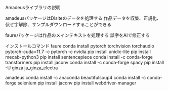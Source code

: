 Amadeusライブラリの説明

amadeusパッケージはDlsiteのデータを処理する
作品データを収集、正規化、伏せ字解除、サンプルダウンロードすることができる

faureパッケージは作品のメインテキストを処理する
誤字をAIで修正する


インストールコマンド
faure
conda install pytorch torchvision torchaudio pytorch-cuda=11.7 -c pytorch -c nvidia
pip install unidic-lite
pip install mecab-python3
pip install sentencepiece
conda install -c conda-forge transformers
pip install jaconv
conda install -c conda-forge spacy
pip install -U ginza ja_ginza_electra

amadeus
conda install -c anaconda beautifulsoup4
conda install -c conda-forge selenium
pip install jaconv
pip install webdriver-manager
